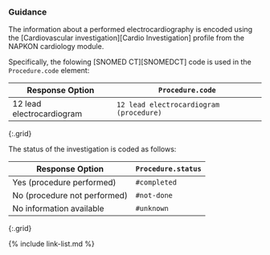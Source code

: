 ### Guidance

The information about a performed electrocardiography is encoded using the [Cardiovascular investigation][Cardio Investigation] profile from the NAPKON cardiology module.

Specifically, the folowing [SNOMED CT][SNOMEDCT] code is used in the `Procedure.code` element:

| Response Option | `Procedure.code` |
| ------ | ---- |
| 12 lead electrocardiogram | `12 lead electrocardiogram (procedure)` |
{:.grid}

The status of the investigation is coded as follows:

| Response Option | `Procedure.status` |
| ------ | ---- |
| Yes (procedure performed) | `#completed` |
| No (procedure not performed) | `#not-done` |
| No information available | `#unknown` |
{:.grid}

{% include link-list.md %}
